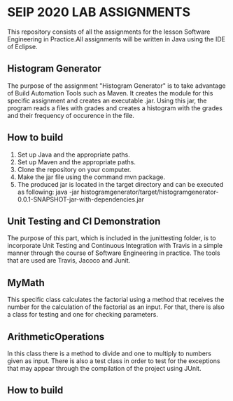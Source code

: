 # SEIP 2020 LAB ASSIGNMENTS
This repository consists of all the assignments for the lesson Software Engineering in Practice.All assignments will be written in Java using the IDE of Eclipse.

## Histogram Generator

The purpose of the assignment "Histogram Generator" is to take advantage of Build Automation Tools such as Maven. It creates the module for this specific assignment and creates an executable .jar. Using this jar, the program reads a files with grades and creates a histogram with the grades and their frequency of occurence in the file.

## How to build 
1. Set up Java and the appropriate paths.
2. Set up Maven and the appropriate paths. 
3. Clone the repository on your computer.
4. Make the jar file using the command mvn package.
5. The produced jar is located in the target directory and can be executed as following:
java -jar histogramgenerator/target/histogramgenerator-0.0.1-SNAPSHOT-jar-with-dependencies.jar


## Unit Testing and CI Demonstration

The purpose of this part, which is included in the junittesting folder, is to incorporate Unit Testing and Continuous Integration with Travis in a simple manner through the course of Software Engineering in practice. The tools that are used are Travis, Jacoco and Junit. 

## MyMath
This specific class calculates the factorial using a method that receives the number for the calculation of the factorial as an input.
For that, there is also a class for testing and one for checking parameters. 

## ArithmeticOperations 
In this class there is a method to divide and one to multiply to numbers given as input. There is also a test class in order to test for the exceptions that may appear through the compilation of the project using JUnit. 

## How to build



